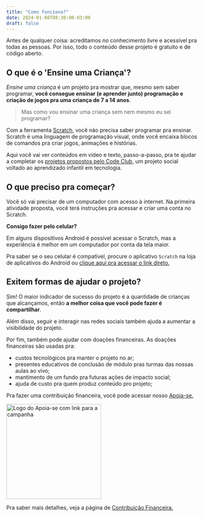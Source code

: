 ```yaml
---
title: "Como funciona?"
date: 2024-01-08T08:30:00-03:00
draft: false
---
```


Antes de qualquer coisa: acreditamos no conhecimento livre e acessível pra todas as pessoas. Por isso, todo o conteúdo desse projeto é gratuito e de código aberto.

## O que é o 'Ensine uma Criança'?

*Ensine uma criança* é um projeto pra mostrar que, mesmo sem saber programar, **você consegue ensinar (e aprender junto) programação e criação de jogos pra uma criança de 7 a 14 anos**.

> Mas como vou ensinar uma criança sem nem mesmo eu sei programar?

Com a ferramenta [Scratch,](https://scratch.mit.edu/) você não precisa saber programar pra ensinar. Scratch é uma linguagem de programação visual, onde você encaixa blocos de comandos pra criar jogos, animações e histórias.

Aqui você vai ver conteúdos em vídeo e texto, passo-a-passo, pra te ajudar a completar os [projetos propostos pelo Code Club,](https://projects.raspberrypi.org/pt-BR/collections/scratch) um projeto social voltado ao aprendizado infantil em tecnologia.

## O que preciso pra começar?

Você só vai precisar de um computador com acesso à internet. Na primeira atividade proposta, você terá instruções pra acessar e criar uma conta no Scratch.

**Consigo fazer pelo celular?**

Em alguns dispositivos Android é possível acessar o Scratch, mas a experiência é melhor em um computador por conta da tela maior.

Pra saber se o seu celular é compatível, procure o aplicativo `Scratch` na loja de aplicativos do Android ou [clique aqui pra acessar o link direto.](https://play.google.com/store/apps/details?id=org.scratch&pcampaignid=web_share)

## Exitem formas de ajudar o projeto?

Sim! O maior indicador de sucesso do projeto é a quantidade de crianças que alcançamos, então **a melhor coisa que você pode fazer é compartilhar**.

Além disso, seguir e interagir nas redes sociais também ajuda a aumentar a visibilidade do projeto.

Por fim, também pode ajudar com doações financeiras. As doações financeiras são usadas pra:

- custos tecnológicos pra manter o projeto no ar;
- presentes educativos de conclusão de módulo pras turmas das nossas aulas ao vivo;
- mantimento de um fundo pra futuras ações de impacto social;
- ajuda de custo pra quem produz conteúdo pro projeto;

Pra fazer uma contribuição financeira, você pode acessar nosso [Apoia-se.](https://apoia.se/ensine-uma-crianca)

<a href="https://apoia.se/ensine-uma-crianca" target="_blank">
  <img width="250" alt="Logo do Apoia-se com link para a campanha" src="/contribuicao-financeira/apoia-se.png"/>
</a>

Pra saber mais detalhes, veja a página de [Contribuição Financeira.](/contribuicao-financeira/)
